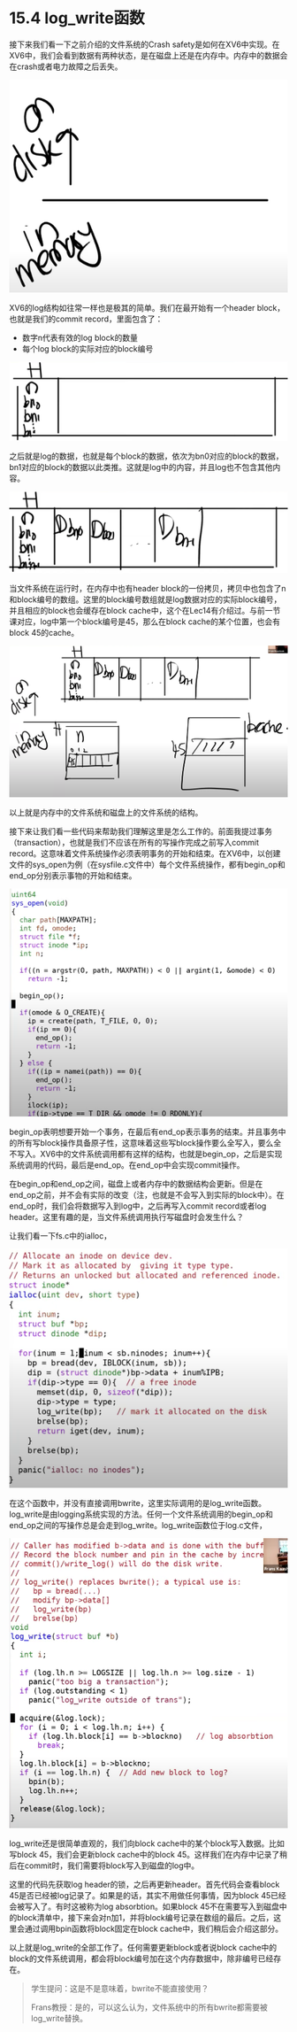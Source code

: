 # 15.4 log\_write函数

接下来我们看一下之前介绍的文件系统的Crash safety是如何在XV6中实现。在XV6中，我们会看到数据有两种状态，是在磁盘上还是在内存中。内存中的数据会在crash或者电力故障之后丢失。

![](../.gitbook/assets/image%20%28624%29.png)

XV6的log结构如往常一样也是极其的简单。我们在最开始有一个header block，也就是我们的commit record，里面包含了：

* 数字n代表有效的log block的数量
* 每个log block的实际对应的block编号

![](../.gitbook/assets/image%20%28644%29.png)

之后就是log的数据，也就是每个block的数据，依次为bn0对应的block的数据，bn1对应的block的数据以此类推。这就是log中的内容，并且log也不包含其他内容。

![](../.gitbook/assets/image%20%28639%29.png)

当文件系统在运行时，在内存中也有header block的一份拷贝，拷贝中也包含了n和block编号的数组。这里的block编号数组就是log数据对应的实际block编号，并且相应的block也会缓存在block cache中，这个在Lec14有介绍过。与前一节课对应，log中第一个block编号是45，那么在block cache的某个位置，也会有block 45的cache。

![](../.gitbook/assets/image%20%28650%29.png)

以上就是内存中的文件系统和磁盘上的文件系统的结构。

接下来让我们看一些代码来帮助我们理解这里是怎么工作的。前面我提过事务（transaction），也就是我们不应该在所有的写操作完成之前写入commit record。这意味着文件系统操作必须表明事务的开始和结束。在XV6中，以创建文件的sys\_open为例（在sysfile.c文件中）每个文件系统操作，都有begin\_op和end\_op分别表示事物的开始和结束。

![](../.gitbook/assets/image%20%28626%29.png)

begin\_op表明想要开始一个事务，在最后有end\_op表示事务的结束。并且事务中的所有写block操作具备原子性，这意味着这些写block操作要么全写入，要么全不写入。XV6中的文件系统调用都有这样的结构，也就是begin\_op，之后是实现系统调用的代码，最后是end\_op。在end\_op中会实现commit操作。

在begin\_op和end\_op之间，磁盘上或者内存中的数据结构会更新。但是在end\_op之前，并不会有实际的改变（注，也就是不会写入到实际的block中）。在end\_op时，我们会将数据写入到log中，之后再写入commit record或者log header。这里有趣的是，当文件系统调用执行写磁盘时会发生什么？

让我们看一下fs.c中的ialloc，

![](../.gitbook/assets/image%20%28623%29.png)

在这个函数中，并没有直接调用bwrite，这里实际调用的是log\_write函数。log\_write是由logging系统实现的方法。任何一个文件系统调用的begin\_op和end\_op之间的写操作总是会走到log\_write。log\_write函数位于log.c文件，

![](../.gitbook/assets/image%20%28630%29.png)

log\_write还是很简单直观的，我们向block cache中的某个block写入数据。比如写block 45，我们会更新block cache中的block 45。这样我们在内存中记录了稍后在commit时，我们需要将block写入到磁盘的log中。

这里的代码先获取log header的锁，之后再更新header。首先代码会查看block 45是否已经被log记录了。如果是的话，其实不用做任何事情，因为block 45已经会被写入了。有时这被称为log absorbtion。如果block 45不在需要写入到磁盘中的block清单中，接下来会对n加1，并将block编号记录在数组的最后。之后，这里会通过调用bpin函数将block固定在block cache中，我们稍后会介绍这部分。

以上就是log\_write的全部工作了。任何需要更新block或者说block cache中的block的文件系统调用，都会将block编号加在这个内存数据中，除非编号已经存在。

> 学生提问：这是不是意味着，bwrite不能直接使用？
>
> Frans教授：是的，可以这么认为，文件系统中的所有bwrite都需要被log\_write替换。

